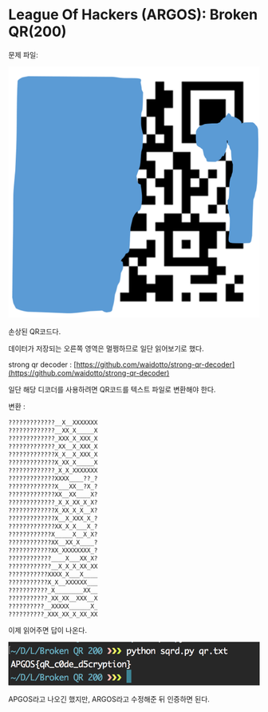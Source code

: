 # League Of Hackers (ARGOS): Broken QR(200)

문제 파일:

![](./chall/Flag.png)

손상된 QR코드다.

데이터가 저장되는 오른쪽 영역은 멀쩡하므로 일단 읽어보기로 했다.

strong qr decoder : [https://github.com/waidotto/strong-qr-decoder](https://github.com/waidotto/strong-qr-decoder)

일단 해당 디코더를 사용하려면 QR코드를 텍스트 파일로 변환해야 한다.

변환 :
```
?????????????__X__XXXXXXX
?????????????__XX_X_____X
?????????????_XXX_X_XXX_X
?????????????_XX__X_XXX_X
?????????????X_X__X_XXX_X
?????????????X_XX_X_____X
?????????????_X_X_XXXXXXX
?????????????XXXX____??_?
?????????????X___XX__?X_?
?????????????XX__XX____X?
?????????????_X_X_XX_X_X?
?????????????X_XX_X_X__X?
?????????????X__X_XXX_X_?
?????????????XX_X_X___X_?
????????????X_____X__X_X?
????????????XX__XX_X____?
????????????XX_XXXXXXXX_?
????????????____X___XX_X?
????????????__X_X_X_XX_XX
???????????XXXX_X___X____
???????????X_X__XXXXXX___
???????????_X________XX__
???????????_XX_XX__XXX__X
??????????__XXXXX______X_
??????????_XXX_XX_X_XX_XX
```

이제 읽어주면 답이 나온다.

![](./img/solved.png)

APGOS라고 나오긴 했지만, ARGOS라고 수정해준 뒤 인증하면 된다.
